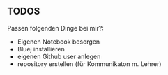 ## TODOS

Passen folgenden Dinge bei mir?:

-   Eigenen Notebook besorgen
-   Bluej installieren
-   eigenen Github user anlegen
-   repository erstellen (für Kommunikaton m. Lehrer)
